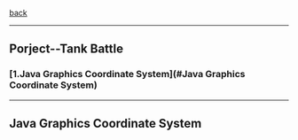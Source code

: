 [back](https://github.com/TerryTxx/CS-Diary/blob/master/Java-OBJ/intermediateAdvan.md)

---


## Porject--Tank Battle


### [1.Java Graphics Coordinate System](#Java Graphics Coordinate System)





---------

## Java Graphics Coordinate System
